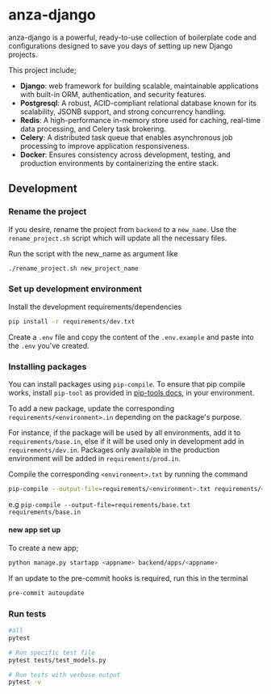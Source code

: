 # anza-django
anza-django is a powerful, ready-to-use collection of boilerplate code and configurations designed to save you days of setting up new Django projects.

This project include;
 - **Django**: web framework for building scalable, maintainable applications with built-in ORM, authentication, and security features.
 - **Postgresql**: A robust, ACID-compliant relational database known for its scalability, JSONB support, and strong concurrency handling.
 - **Redis**: A high-performance in-memory store used for caching, real-time data processing, and Celery task brokering.
 - **Celery**: A distributed task queue that enables asynchronous job processing to improve application responsiveness.
 - **Docker**: Ensures consistency across development, testing, and production environments by containerizing the entire stack.

## Development


### Rename the project
If you desire, rename the project from `backend` to a `new_name`.
Use the `rename_project.sh` script which will update all the necessary files.

Run the script with the new_name as argument like

```sh
./rename_project.sh new_project_name
```

### Set up development environment
Install the development requirements/dependencies

```sh
pip install -r requirements/dev.txt
```

Create a `.env` file and copy the content of the `.env.example` and paste into the `.env` you've created.


### Installing packages
You can install packages using `pip-compile`. To ensure that pip compile works, install `pip-tool` as provided in [pip-tools docs](https://pypi.org/project/pip-tools/), in your environment.

To add a new package, update the corresponding `requirements/<environment>.in` depending on the package's purpose.

For instance, if the package will be used by all environments, add it to `requirements/base.in`, else if it will be used only in development add in `requirements/dev.in`. Packages only available in the production environment will be added in `requirements/prod.in`.

Compile the corresponding `<environment>.txt` by running the command

```sh
pip-compile --output-file=requirements/<environment>.txt requirements/<environment>.in
```

e.g `pip-compile --output-file=requirements/base.txt requirements/base.in`


#### new app set up

To create a new app;

```sh
python manage.py startapp <appname> backend/apps/<appname>
```

If an update to the pre-commit hooks is required, run this in the terminal

```sh
pre-commit autoupdate
```


### Run tests
```sh
#all
pytest

# Run specific test file
pytest tests/test_models.py

# Run tests with verbose output
pytest -v
```
